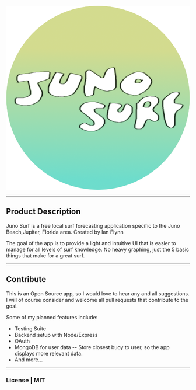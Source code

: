 <p align="center">
  <img src="./src/images/juno-surf-github-logo.png" alt="Juno Surf">
</p>

---

## Product Description

Juno Surf is a free local surf forecasting application specific to the Juno Beach,Jupiter, Florida area. Created by Ian Flynn

The goal of the app is to provide a light and intuitive UI that is easier to manage for all levels of surf knowledge. No heavy graphing, just the 5 basic things that make for a great surf.

---

## Contribute

This is an Open Source app, so I would love to hear any and all suggestions. I will of course consider and welcome all pull requests that contribute to the goal.

Some of my planned features include:

- Testing Suite
- Backend setup with Node/Express
- OAuth
- MongoDB for user data
  -- Store closest buoy to user, so the app displays more relevant data.
- And more...

---

### License | MIT
